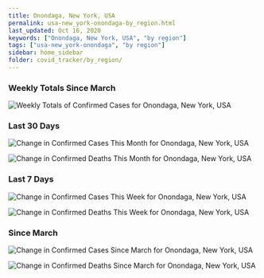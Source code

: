 ```yaml
---
title: Onondaga, New York, USA
permalink: usa-new_york-onondaga-by_region.html
last_updated: Oct 16, 2020
keywords: ["Onondaga, New York, USA", "by region"]
tags: ["usa-new_york-onondaga", "by region"]
sidebar: home_sidebar
folder: covid_tracker/by_region/
---
```


<h3>Weekly Totals Since March</h3>

![Weekly Totals of Confirmed Cases for Onondaga, New York, USA](images/graphs/usa-new_york-onondaga-weekly_totals_graph.png)

<h3>Last 30 Days</h3>

![Change in Confirmed Cases This Month for Onondaga, New York, USA](images/graphs/usa-new_york-onondaga-delta_confirmed-30_days_graph.png)

![Change in Confirmed Deaths This Month for Onondaga, New York, USA](images/graphs/usa-new_york-onondaga-delta_deaths-30_days_graph.png)

<h3>Last 7 Days</h3>

![Change in Confirmed Cases This Week for Onondaga, New York, USA](images/graphs/usa-new_york-onondaga-delta_confirmed-7_days_graph.png)

![Change in Confirmed Deaths This Week for Onondaga, New York, USA](images/graphs/usa-new_york-onondaga-delta_deaths-7_days_graph.png)

<h3>Since March</h3>

![Change in Confirmed Cases Since March for Onondaga, New York, USA](images/graphs/usa-new_york-onondaga-delta_confirmed-since_march_graph.png)

![Change in Confirmed Deaths Since March for Onondaga, New York, USA](images/graphs/usa-new_york-onondaga-delta_deaths-since_march_graph.png)
